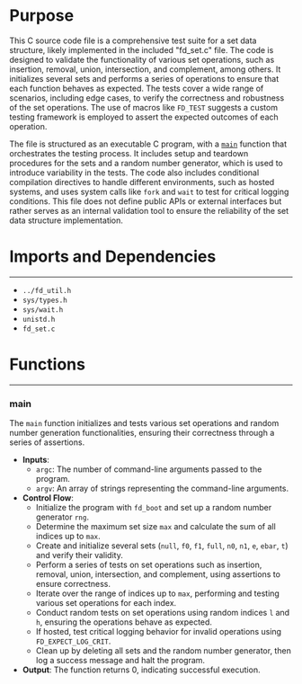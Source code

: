 # Purpose
This C source code file is a comprehensive test suite for a set data structure, likely implemented in the included "fd_set.c" file. The code is designed to validate the functionality of various set operations, such as insertion, removal, union, intersection, and complement, among others. It initializes several sets and performs a series of operations to ensure that each function behaves as expected. The tests cover a wide range of scenarios, including edge cases, to verify the correctness and robustness of the set operations. The use of macros like `FD_TEST` suggests a custom testing framework is employed to assert the expected outcomes of each operation.

The file is structured as an executable C program, with a [`main`](#main) function that orchestrates the testing process. It includes setup and teardown procedures for the sets and a random number generator, which is used to introduce variability in the tests. The code also includes conditional compilation directives to handle different environments, such as hosted systems, and uses system calls like `fork` and `wait` to test for critical logging conditions. This file does not define public APIs or external interfaces but rather serves as an internal validation tool to ensure the reliability of the set data structure implementation.
# Imports and Dependencies

---
- `../fd_util.h`
- `sys/types.h`
- `sys/wait.h`
- `unistd.h`
- `fd_set.c`


# Functions

---
### main<!-- {{#callable:main}} -->
The `main` function initializes and tests various set operations and random number generation functionalities, ensuring their correctness through a series of assertions.
- **Inputs**:
    - `argc`: The number of command-line arguments passed to the program.
    - `argv`: An array of strings representing the command-line arguments.
- **Control Flow**:
    - Initialize the program with `fd_boot` and set up a random number generator `rng`.
    - Determine the maximum set size `max` and calculate the sum of all indices up to `max`.
    - Create and initialize several sets (`null`, `f0`, `f1`, `full`, `n0`, `n1`, `e`, `ebar`, `t`) and verify their validity.
    - Perform a series of tests on set operations such as insertion, removal, union, intersection, and complement, using assertions to ensure correctness.
    - Iterate over the range of indices up to `max`, performing and testing various set operations for each index.
    - Conduct random tests on set operations using random indices `l` and `h`, ensuring the operations behave as expected.
    - If hosted, test critical logging behavior for invalid operations using `FD_EXPECT_LOG_CRIT`.
    - Clean up by deleting all sets and the random number generator, then log a success message and halt the program.
- **Output**: The function returns 0, indicating successful execution.


